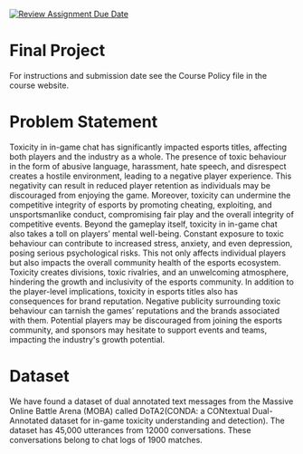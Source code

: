 [![Review Assignment Due Date](https://classroom.github.com/assets/deadline-readme-button-24ddc0f5d75046c5622901739e7c5dd533143b0c8e959d652212380cedb1ea36.svg)](https://classroom.github.com/a/LaCb-Cwa)
# Final Project
For instructions and submission date see the Course Policy file in the course website.

# Problem Statement
Toxicity in in-game chat has significantly impacted esports titles, affecting both players and the industry as a whole. The presence of toxic behaviour in the form of abusive language, harassment, hate speech, and disrespect creates a hostile environment, leading to a negative player experience. This negativity can result in reduced player retention as individuals may be discouraged from enjoying the game. Moreover, toxicity can undermine the competitive integrity of esports by promoting cheating, exploiting, and unsportsmanlike conduct, compromising fair play and the overall integrity of competitive events. Beyond the gameplay itself, toxicity in in-game chat also takes a toll on players’ mental well-being. Constant exposure to toxic behaviour can contribute to increased stress, anxiety, and even depression, posing serious psychological risks. This not only affects individual players but also impacts the overall community health of the esports ecosystem. Toxicity creates divisions, toxic rivalries, and an unwelcoming atmosphere, hindering the growth and inclusivity of the esports community. In addition to the player-level implications, toxicity in esports titles also has consequences for brand reputation. Negative publicity surrounding toxic behaviour can tarnish the games’ reputations and the brands associated with them. Potential players may be discouraged from joining the esports community, and sponsors may hesitate to support events and teams, impacting the industry's growth potential.

# Dataset
We have found a dataset of dual annotated text messages from the Massive Online Battle Arena (MOBA) called DoTA2(CONDA: a CONtextual Dual-Annotated dataset for in-game toxicity understanding and detection). The dataset has 45,000 utterances from 12000 conversations. These conversations belong to chat logs of 1900 matches.

